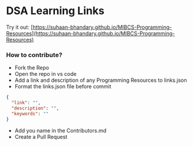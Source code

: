 # DSA Learning Links

Try it out: [https://suhaan-bhandary.github.io/MIBCS-Programming-Resources](https://suhaan-bhandary.github.io/MIBCS-Programming-Resources)

### How to contribute?

- Fork the Repo
- Open the repo in vs code
- Add a link and description of any Programming Resources to links.json
- Format the links.json file before commit

```json
{
  "link": "",
  "description": "",
  "keywords": ""
}
```

- Add you name in the Contributors.md
- Create a Pull Request
